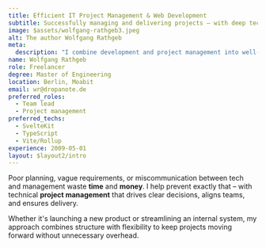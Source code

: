 ```yaml
---
title: Efficient IT Project Management & Web Development
subtitle: Successfully managing and delivering projects – with deep technical expertise
image: $assets/wolfgang-rathgeb3.jpeg
alt: The author Wolfgang Rathgeb
meta:
  description: "I combine development and project management into well-thought-out IT solutions – clear, reliable, and with the bigger picture in mind. The result: web applications that work technically and organizationally."
name: Wolfgang Rathgeb
role: Freelancer
degree: Master of Engineering
location: Berlin, Moabit
email: wr@dropanote.de
preferred_roles:
  - Team lead
  - Project management
preferred_techs:
  - SvelteKit
  - TypeScript
  - Vite/Rollup
experience: 2009-05-01
layout: $layout2/intro
---
```


Poor planning, vague requirements, or miscommunication between tech and management waste **time** and **money**. I help prevent exactly that – with technical **project management** that drives clear decisions, aligns teams, and ensures delivery.

Whether it's launching a new product or streamlining an internal system, my approach combines structure with flexibility to keep projects moving forward without unnecessary overhead.
